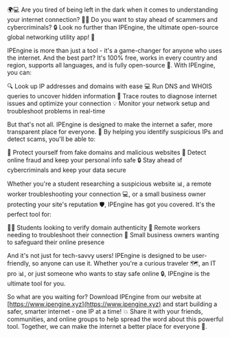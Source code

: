 🌍💻 Are you tired of being left in the dark when it comes to understanding your internet connection? 🕵️‍♀️ Do you want to stay ahead of scammers and cybercriminals? 🔒 Look no further than IPEngine, the ultimate open-source global networking utility app! 💪

IPEngine is more than just a tool - it's a game-changer for anyone who uses the internet. And the best part? It's 100% free, works in every country and region, supports all languages, and is fully open-source 🤝. With IPEngine, you can:

🔍 Look up IP addresses and domains with ease
💻 Run DNS and WHOIS queries to uncover hidden information
🚗 Trace routes to diagnose internet issues and optimize your connection
💡 Monitor your network setup and troubleshoot problems in real-time

But that's not all. IPEngine is designed to make the internet a safer, more transparent place for everyone. 🌟 By helping you identify suspicious IPs and detect scams, you'll be able to:

🚫 Protect yourself from fake domains and malicious websites
💸 Detect online fraud and keep your personal info safe
🔒 Stay ahead of cybercriminals and keep your data secure

Whether you're a student researching a suspicious website 📊, a remote worker troubleshooting your connection 💻, or a small business owner protecting your site's reputation 🛡️, IPEngine has got you covered. It's the perfect tool for:

👩‍🎓 Students looking to verify domain authenticity
💼 Remote workers needing to troubleshoot their connection
🏢 Small business owners wanting to safeguard their online presence

And it's not just for tech-savvy users! IPEngine is designed to be user-friendly, so anyone can use it. Whether you're a curious traveler 🗺️, an IT pro 📊, or just someone who wants to stay safe online 🔒, IPEngine is the ultimate tool for you.

So what are you waiting for? Download IPEngine from our website at [https://www.ipengine.xyz](https://www.ipengine.xyz) and start building a safer, smarter internet - one IP at a time! 💥 Share it with your friends, communities, and online groups to help spread the word about this powerful tool. Together, we can make the internet a better place for everyone 🌈.